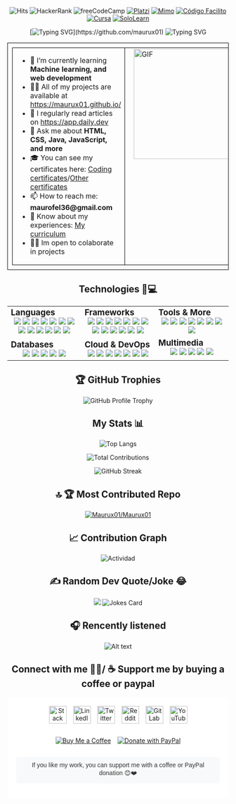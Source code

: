 <div align="center">
  
  ![Hits](https://hits.seeyoufarm.com/api/count/incr/badge.svg?url=https%3A%2F%2Fgithub.com%2FMaurux01&count_bg=%2334C09B&title_bg=%23555555&icon=github.svg&icon_color=%23EF602E&title=Viewers&edge_flat=false)
  ![HackerRank](https://img.shields.io/badge/HackerRank-00EA64?logo=hackerrank&logoColor=black)
  ![freeCodeCamp](https://img.shields.io/badge/freeCodeCamp-0A0A23?logo=freecodecamp&logoColor=white)
  [![Platzi](https://img.shields.io/badge/Platzi-98CA3F?logo=platzi&logoColor=white)](https://platzi.com)
[![Mimo](https://img.shields.io/badge/Mimo-5C3EE8?logo=mimo&logoColor=white)](https://getmimo.com)
  [![Código Facilito](https://img.shields.io/badge/Código_Facilito-0056D2?logoColor=white)](https://codigofacilito.com)
[![Cursa](https://img.shields.io/badge/Cursa-0078D7?logo=cursa&logoColor=white)](https://cursa.io)
[![SoloLearn](https://img.shields.io/badge/SoloLearn-354A5F?logo=sololearn&logoColor=white)](https://www.sololearn.com)
</div>

<div align="center">
  
  [![Typing SVG](https://readme-typing-svg.herokuapp.com?font=Fira+Code&size=24&duration=4000&color=6FC3DF&lines=Hello,+I'm+Maurux01!;I+love+coding+and+technology.;Welcome+to+my+profile!)](https://github.com/maurux01)  ![Typing SVG](https://readme-typing-svg.herokuapp.com?font=Fira+Code&size=24&duration=4000&color=6FC3DF&lines=Industrial+Enginieer;and+Jr+Software+Egninieer)
  
<div align="center">
<table style="border: 1px solid black; width: 100%; padding: 10px;">
  <tr>
    <td style="border: 1px solid black; vertical-align: top; width: 75%; padding-left: 20px;">
      <ul style="list-style-type: disc; padding-left: 20px;">
        <li> 🌱 I’m currently learning <strong>Machine learning, and web development</strong></li>
        <li> 👨‍💻 All of my projects are available at <a href="https://maurux01.github.io/">https://maurux01.github.io/</a></li>
        <li> 📝 I regularly read articles on <a href="https://daily.dev/es">https://app.daily.dev</a></li>
        <li> 💬 Ask me about <strong>HTML, CSS, Java, JavaScript, and more</strong></li>
        <li> 🎓 You can see my certificates here: <a href="https://drive.google.com/drive/folders/1Sq5hnD3T1hJmHeicdiXK0TyH4OPDFrV3">Coding certificates</a>/<a href="https://drive.google.com/drive/folders/1yW6YV73z90q1kUUwXLvQkCM7AZ8X2lTO">Other certificates</a></li>
        <li>📫 How to reach me: <strong>maurofel36@gmail.com</strong></li>
        <li>📄 Know about my experiences: <a href="https://drive.google.com/file/d/1jWo6rGPY5Gjf7cLy88XKt0zkzlYzjoPM/view?usp=drive_link">My curriculum</a></li>
        <li> 👷‍♂️ Im open to colaborate in projects</li>
      </ul>
    </td>
    <td style="border: 1px solid black; vertical-align: top; width: 25%; padding-left: 20px;">
      <img src="https://media.giphy.com/media/qgQUggAC3Pfv687qPC/giphy.gif" width="250" alt="GIF">
    </td>
  </tr>
</table>
</div>


## Technologies 🧑💻

<table align="center">
  <tr>
    <!-- Column 1 -->
    <td valign="top" width="33%"> 
      <h3 style="margin: 0"><strong>Languages</strong></h3>
      <div align="center">  
        <img src="https://img.shields.io/badge/HTML5-E34F26?style=for-the-badge&logo=html5&logoColor=white">
        <img src="https://img.shields.io/badge/JavaScript-F7DF1E?style=for-the-badge&logo=javascript&logoColor=black">
        <img src="https://img.shields.io/badge/TypeScript-3178C6?style=for-the-badge&logo=typescript&logoColor=white">
        <img src="https://img.shields.io/badge/CSS3-1572B6?style=for-the-badge&logo=css3&logoColor=white">
        <img src="https://img.shields.io/badge/Python-3776AB?style=for-the-badge&logo=python&logoColor=white">
        <img src="https://img.shields.io/badge/Rust-000000?style=for-the-badge&logo=rust&logoColor=white">
        <img src="https://img.shields.io/badge/Go-00ADD8?style=for-the-badge&logo=go&logoColor=white">
        <img src="https://img.shields.io/badge/Java-ED8B00?style=for-the-badge&logo=openjdk&logoColor=white">
        <img src="https://img.shields.io/badge/Kotlin-7F52FF?style=for-the-badge&logo=kotlin&logoColor=white">
        <img src="https://img.shields.io/badge/Dart-0175C2?style=for-the-badge&logo=dart&logoColor=white">
        <img src="https://img.shields.io/badge/C%2B%2B-00599C?style=for-the-badge&logo=c%2B%2B&logoColor=white">
        <img src="https://img.shields.io/badge/C%23-239120?style=for-the-badge&logo=c-sharp&logoColor=white">
        <img src="https://img.shields.io/badge/PHP-777BB4?style=for-the-badge&logo=php&logoColor=white">
      </div>
      <h3 style="margin: 10px 0 0 0"><strong>Databases</strong></h3>
      <div align="center">
        <img src="https://img.shields.io/badge/MySQL-4479A1?style=for-the-badge&logo=mysql&logoColor=white">
        <img src="https://img.shields.io/badge/PostgreSQL-4169E1?style=for-the-badge&logo=postgresql&logoColor=white">
        <img src="https://img.shields.io/badge/MongoDB-47A248?style=for-the-badge&logo=mongodb&logoColor=white">
        <img src="https://img.shields.io/badge/SQLite-003B57?style=for-the-badge&logo=sqlite&logoColor=white">
        <img src="https://img.shields.io/badge/Firebase-FFCA28?style=for-the-badge&logo=firebase&logoColor=black">
      </div>
    </td>
    <!-- Column 2 -->
    <td valign="top" width="33%">
      <h3 style="margin: 0"><strong>Frameworks</strong></h3>
      <div align="center">
        <img src="https://img.shields.io/badge/React-61DAFB?style=for-the-badge&logo=react&logoColor=black">
        <img src="https://img.shields.io/badge/Node.js-339933?style=for-the-badge&logo=nodedotjs&logoColor=white">
        <img src="https://img.shields.io/badge/Django-092E20?style=for-the-badge&logo=django&logoColor=white">
        <img src="https://img.shields.io/badge/Vue.js-4FC08D?style=for-the-badge&logo=vuedotjs&logoColor=white">
        <img src="https://img.shields.io/badge/Spring-6DB33F?style=for-the-badge&logo=spring&logoColor=white">
        <img src="https://img.shields.io/badge/Laravel-FF2D20?style=for-the-badge&logo=laravel&logoColor=white">
        <img src="https://img.shields.io/badge/Angular-DD0031?style=for-the-badge&logo=angular&logoColor=white">
        <img src="https://img.shields.io/badge/.NET-512BD4?style=for-the-badge&logo=dotnet&logoColor=white">
        <img src="https://img.shields.io/badge/Express.js-000000?style=for-the-badge&logo=express&logoColor=white">
        <img src="https://img.shields.io/badge/Flask-000000?style=for-the-badge&logo=flask&logoColor=white">
        <img src="https://img.shields.io/badge/React_Native-61DAFB?style=for-the-badge&logo=react&logoColor=black">
        <img src="https://img.shields.io/badge/Flutter-02569B?style=for-the-badge&logo=flutter&logoColor=white">
        <img src="https://img.shields.io/badge/Svelte-FF3E00?style=for-the-badge&logo=svelte&logoColor=white">
      </div>
      <h3 style="margin: 10px 0 0 0"><strong>Cloud & DevOps</strong></h3>
      <div align="center">
        <img src="https://img.shields.io/badge/AWS-232F3E?style=for-the-badge&logo=amazon-aws&logoColor=white">
        <img src="https://img.shields.io/badge/Google_Cloud-4285F4?style=for-the-badge&logo=google-cloud&logoColor=white">
        <img src="https://img.shields.io/badge/Azure-0089D6?style=for-the-badge&logo=microsoft-azure&logoColor=white">
        <img src="https://img.shields.io/badge/Vercel-000000?style=for-the-badge&logo=vercel&logoColor=white">
        <img src="https://img.shields.io/badge/Netlify-00C7B7?style=for-the-badge&logo=netlify&logoColor=white">
        <img src="https://img.shields.io/badge/Docker-2496ED?style=for-the-badge&logo=docker&logoColor=white">
        <img src="https://img.shields.io/badge/GitHub_Actions-2088FF?style=for-the-badge&logo=github-actions&logoColor=white">
      </div>
    </td>
    <!-- Column 3 -->
    <td valign="top" width="33%">
      <h3 style="margin: 0"><strong>Tools & More</strong></h3>
      <div align="center">
        <img src="https://img.shields.io/badge/Git-F05032?style=for-the-badge&logo=git&logoColor=white">
        <img src="https://img.shields.io/badge/VS_Code-007ACC?style=for-the-badge&logo=visual-studio-code&logoColor=white">
        <img src="https://img.shields.io/badge/Postman-FF6C37?style=for-the-badge&logo=postman&logoColor=white">
        <img src="https://img.shields.io/badge/Jenkins-D24939?style=for-the-badge&logo=jenkins&logoColor=white">
        <img src="https://img.shields.io/badge/Notion-000000?style=for-the-badge&logo=notion&logoColor=white">
        <img src="https://img.shields.io/badge/Webpack-8DD6F9?style=for-the-badge&logo=webpack&logoColor=black">
        <img src="https://img.shields.io/badge/Bash-4EAA25?style=for-the-badge&logo=gnu-bash&logoColor=white">
        <img src="https://img.shields.io/badge/PowerShell-5391FE?style=for-the-badge&logo=powershell&logoColor=white">
      </div>
      <h3 style="margin: 10px 0 0 0"><strong>Multimedia</strong></h3>
      <div align="center">
        <img src="https://img.shields.io/badge/Blender-F5792A?style=for-the-badge&logo=blender&logoColor=white">
        <img src="https://img.shields.io/badge/Figma-F24E1E?style=for-the-badge&logo=figma&logoColor=white">
        <img src="https://img.shields.io/badge/Inkscape-000000?style=for-the-badge&logo=inkscape&logoColor=white">
        <img src="https://img.shields.io/badge/OBS_Studio-302E31?style=for-the-badge&logo=obs-studio&logoColor=white">
        <img src="https://img.shields.io/badge/Audacity-0000CC?style=for-the-badge&logo=audacity&logoColor=white">
      </div>
    </td>
  </tr>
</table>  

## 🏆 GitHub Trophies
<div align="center">

![GitHub Profile Trophy](https://github-profile-trophy.vercel.app/?username=maurux01&theme=radical)
</div>


## My Stats 📊
<div align="center">

![Top Langs](https://github-readme-stats.vercel.app/api/top-langs/?username=maurux01&layout=compact&theme=tokyonight&hide_border=true)

![Total Contributions](https://github-readme-stats.vercel.app/api?username=maurux01&count_private=true&show_icons=true&theme=tokyonight)

![GitHub Streak](https://github-readme-streak-stats.herokuapp.com/?user=maurux01&theme=tokyonight&hide_border=true)

</div>





## 🔝 🏆 Most Contributed Repo 

<div align="center">
  
[![Maurux01/Maurux01](https://github-readme-stats.vercel.app/api/pin/?username=Maurux01&repo=Maurux01&theme=radical)](https://github.com/Maurux01/Maurux01)
</div>

## 📈 Contribution Graph 
<div>
  
![Actividad](https://github-readme-activity-graph.vercel.app/graph?username=maurux01&theme=react-dark)
</div>


 ## ✍️ Random Dev Quote/Joke 😂
<div align="center">
 
![](https://quotes-github-readme.vercel.app/api?type=horizontal&theme=tokyonight) ![Jokes Card](https://readme-jokes.vercel.app/api?theme=tokyonight)
</div>


 ## 🎧 Rencently listened

![Alt text](https://spotify-recently-played-readme.vercel.app/api?user=31vfyogxf5yityzuk53epew2fiui)




## Connect with me 🤝🏻/ ☕ Support me by buying a coffee or paypal
<div style="display: flex; flex-direction: column; align-items: center; background-color: white; padding: 20px; border-radius: 10px;">
  
  <!-- Social Icons -->
  <div style="display: flex; flex-wrap: wrap; gap: 15px; justify-content: center; padding-bottom: 15px;">
    <a href="https://stackoverflow.com/users/28065944/mauro-infante" target="_blank">
      <img src="https://img.icons8.com/fluency/48/stackoverflow.png" alt="Stack Overflow" style="width: 40px; height: 40px; transition: transform 0.2s;" onmouseover="this.style.transform='scale(1.2)'" onmouseout="this.style.transform='scale(1)'">
    </a>
    <a href="https://linkedin.com/in/infmauro" target="_blank">
      <img src="https://img.icons8.com/fluency/48/linkedin.png" alt="LinkedIn" style="width: 40px; height: 40px; transition: transform 0.2s;" onmouseover="this.style.transform='scale(1.2)'" onmouseout="this.style.transform='scale(1)'">
    </a>
    <a href="https://twitter.com/maufel2" target="_blank">
      <img src="https://img.icons8.com/fluency/48/twitterx.png" alt="Twitter" style="width: 40px; height: 40px; transition: transform 0.2s;" onmouseover="this.style.transform='scale(1.2)'" onmouseout="this.style.transform='scale(1)'">
    </a>
    <a href="https://www.reddit.com/user/maxinff/" target="_blank">
      <img src="https://img.icons8.com/fluency/48/reddit.png" alt="Reddit" style="width: 40px; height: 40px; transition: transform 0.2s;" onmouseover="this.style.transform='scale(1.2)'" onmouseout="this.style.transform='scale(1)'">
    </a>
    <a href="https://gitlab.com/Maurux01" target="_blank">
<img src="https://img.icons8.com/color/48/gitlab.png" alt="GitLab" style="width: 40px; height: 40px; transition: transform 0.2s;" onmouseover="this.style.transform='scale(1.2)'" onmouseout="this.style.transform='scale(1)'">

   </a>
    <a href="https://www.youtube.com/@maurux01" target="_blank">
      <img src="https://img.icons8.com/fluency/48/youtube-play.png" alt="YouTube" style="width: 40px; height: 40px; transition: transform 0.2s;" onmouseover="this.style.transform='scale(1.2)'" onmouseout="this.style.transform='scale(1)'">
    </a>
  </div>

  <!-- Donation Buttons -->
  <div style="display: flex; flex-wrap: wrap; gap: 15px; justify-content: center; padding: 15px;">
    <a href="https://buymeacoffee.com/maurofel36e">
      <img src="https://img.shields.io/badge/Support-Buy%20Me%20a%20Coffee-FFDD00?style=for-the-badge&logo=buymeacoffee&logoColor=black" alt="Buy Me a Coffee">
    </a>
    <a href="https://www.paypal.com/donate/?hosted_button_id=HRZTRQ4J2S3HN">
      <img src="https://img.shields.io/badge/Donate-PayPal-00457C?style=for-the-badge&logo=paypal&logoColor=white" alt="Donate with PayPal">
    </a>
  </div>

  <!-- Support Message -->
  <p style="color: #333; font-family: Arial, sans-serif; font-size: 14px; text-align: center; background: #f8f9fa; padding: 10px; border-radius: 5px; width: fit-content;">
    If you like my work, you can support me with a coffee or PayPal donation 😊❤️
  </p>

</div>
